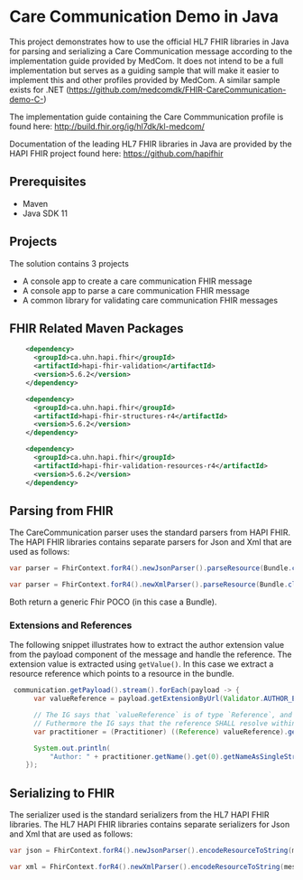 # Care Communication Demo in Java
This project demonstrates how to use the official HL7 FHIR libraries in Java for parsing and serializing a Care Communication message according to the implementation guide provided by MedCom. It does not intend to be a full implementation but serves as a guiding sample that will make it easier to implement this and other profiles provided by MedCom. A similar sample exists for .NET (https://github.com/medcomdk/FHIR-CareCommunication-demo-C-)

The implementation guide containing the Care Commmunication profile is found here: http://build.fhir.org/ig/hl7dk/kl-medcom/

Documentation of the leading HL7 FHIR libraries in Java are provided by the HAPI FHIR project found here: https://github.com/hapifhir

## Prerequisites
- Maven
- Java SDK 11

## Projects
The solution contains 3 projects 
- A console app to create a care communication FHIR message
- A console app to parse a care communication FHIR message
- A common library for validating care communication FHIR messages

## FHIR Related Maven Packages
```xml
    <dependency>
      <groupId>ca.uhn.hapi.fhir</groupId>
      <artifactId>hapi-fhir-validation</artifactId>
      <version>5.6.2</version>
    </dependency>

    <dependency>
      <groupId>ca.uhn.hapi.fhir</groupId>
      <artifactId>hapi-fhir-structures-r4</artifactId>
      <version>5.6.2</version>
    </dependency>

    <dependency>
      <groupId>ca.uhn.hapi.fhir</groupId>
      <artifactId>hapi-fhir-validation-resources-r4</artifactId>
      <version>5.6.2</version>
    </dependency>
```


## Parsing from FHIR
The CareCommunication parser uses the standard parsers from HAPI FHIR. The HAPI FHIR libraries contains separate parsers for Json and Xml that are used as follows:
```java
var parser = FhirContext.forR4().newJsonParser().parseResource(Bundle.class, /* ... */ );
```
```java
var parser = FhirContext.forR4().newXmlParser().parseResource(Bundle.class, /* ... */ );
```
Both return a generic Fhir POCO (in this case a Bundle).


### Extensions and References
The following snippet illustrates how to extract the author extension value from the payload component of the message and handle the reference. The extension value is extracted using `getValue()`. In this case we extract a resource reference which points to a resource in the bundle.
```java
 communication.getPayload().stream().forEach(payload -> {
      var valueReference = payload.getExtensionByUrl(Validator.AUTHOR_EXTENSION_URL).getValue();

      // The IG says that `valueReference` is of type `Reference`, and since we at this point have already validated the bundle, the cast will be safe to make
      // Futhermore the IG says that the reference SHALL resolve within the bundle. Hence it is safe to extract the resource and cast that as Practitioner
      var practitioner = (Practitioner) ((Reference) valueReference).getResource();

      System.out.println(
          "Author: " + practitioner.getName().get(0).getNameAsSingleString());
    });
```

## Serializing to FHIR
The serializer used is the standard serializers from the HL7 HAPI FHIR libraries. The HL7 HAPI FHIR libraries contains separate serializers for Json and Xml that are used as follows:
```java
var json = FhirContext.forR4().newJsonParser().encodeResourceToString(messageBundle);
```
```java
var xml = FhirContext.forR4().newXmlParser().encodeResourceToString(messageBundle);
```

